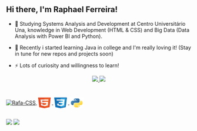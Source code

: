 ## Hi there, I'm Raphael Ferreira!

- 💬 Studying Systems Analysis and Development at Centro Universitário Una, knowledge in Web Development (HTML & CSS) and Big Data (Data Analysis with Power BI and Python).

- 🔗 Recently i started learning Java in college and I'm really loving it! (Stay in tune for new repos and projects soon)
- ⚡ Lots of curiosity and willingness to learn!

<div align="center">
  <a href="https://github.com/BaYega-RFA">
  <img height="150em" src="https://github-readme-stats.vercel.app/api?username=BaYega-RFA&show_icons=true&theme=merko&include_all_commits=true&count_private=true"/>
  <img height="150em" src="https://github-readme-stats.vercel.app/api/top-langs/?username=BaYega-RFA&layout=compact&langs_count=7&theme=merko"/>
    
### 
    
 </div>
<div style="display: inline_block"><br>
  <img align="center" alt="Rafa-CSS" height="30" width="40" src="https://cdn.jsdelivr.net/gh/devicons/devicon/icons/java/java-original.svg"> 
  <img align="center" alt="Rafa-HTML" height="30" width="40" src="https://raw.githubusercontent.com/devicons/devicon/master/icons/html5/html5-original.svg">
  <img align="center" alt="Rafa-CSS" height="30" width="40" src="https://raw.githubusercontent.com/devicons/devicon/master/icons/css3/css3-original.svg">
  <img align="center" alt="Rafa-Python" height="30" width="40" src="https://raw.githubusercontent.com/devicons/devicon/master/icons/python/python-original.svg">
</div>

##  
<div> 
  <a href = "mailto:rapha.faalves@gmail.com"><img src="https://img.shields.io/badge/-Gmail-%23333?style=for-the-badge&logo=gmail&logoColor=white" target="_blank"></a>
  <a href="https://www.linkedin.com/in/raphael-ferreira-alves/" target="_blank"><img src="https://img.shields.io/badge/-LinkedIn-%230077B5?style=for-the-badge&logo=linkedin&logoColor=white" target="_blank"></a> 

</div>

